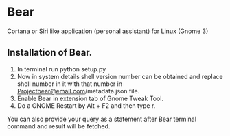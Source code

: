 # Bear
Cortana or Siri like application (personal assistant) for Linux (Gnome 3)

## Installation of Bear.

   1. In terminal run python setup.py 
   2. Now in system details shell version number can be obtained and replace shell number in it with that number in Projectbear@email.com/metadata.json file.
   3. Enable Bear in extension tab of Gnome Tweak Tool.
   4. Do a GNOME Restart by Alt + F2 and then type r.

You can also provide your query as a statement after Bear terminal command and result will be fetched.

